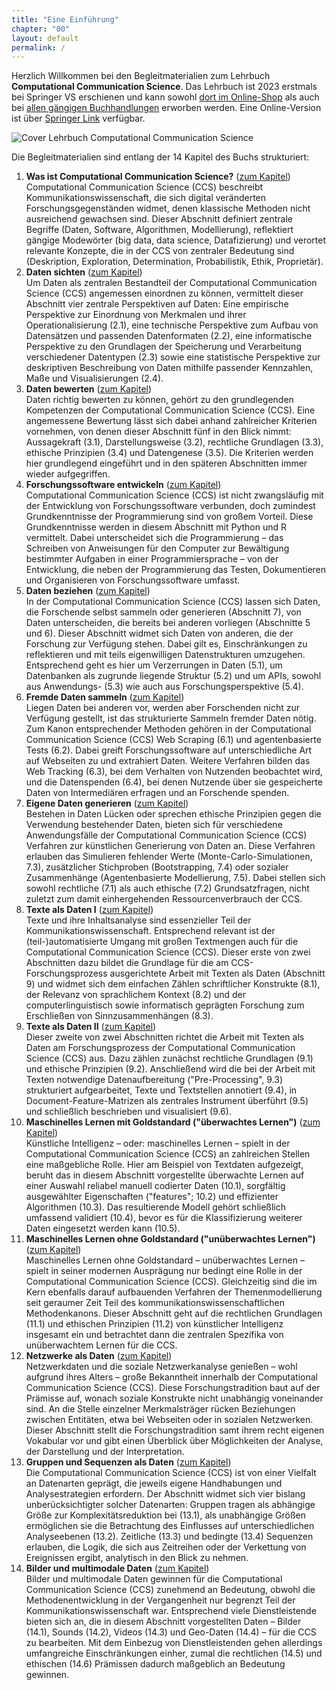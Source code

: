 ```yaml
---
title: "Eine Einführung"
chapter: "00"
layout: default
permalink: /
---
```


Herzlich Willkommen bei den Begleitmaterialien zum Lehrbuch **Computational Communication Science**. Das Lehrbuch ist 2023 erstmals bei Springer VS erschienen und kann sowohl [dort im Online-Shop](https://www.springer.com/book/9783658401702) als auch bei [allen gängigen Buchhandlungen](https://www.google.de/books/edition/Computational_Communication_Science/A8KEzwEACAAJ?hl=de) erworben werden. Eine Online-Version ist über [Springer Link](https://link.springer.com/book/9783658401702) verfügbar. 

![Cover Lehrbuch Computational Communication Science](/ccs/titel.jpg)

Die Begleitmaterialien sind entlang der 14 Kapitel des Buchs strukturiert:

1. **Was ist Computational Communication Science?** ([zum Kapitel](/ccs/01-was-ist-ccs/))<br>
Computational Communication Science (CCS) beschreibt Kommunikationswissenschaft, die sich digital veränderten Forschungsgegenständen widmet, denen klassische Methoden nicht ausreichend gewachsen sind. Dieser Abschnitt definiert zentrale Begriffe (Daten, Software, Algorithmen, Modellierung), reflektiert gängige Modewörter (big data, data science, Datafizierung) und verortet relevante Konzepte, die in der CCS von zentraler Bedeutung sind (Deskription, Exploration, Determination, Probabilistik, Ethik, Proprietär). 
1. **Daten sichten** ([zum Kapitel](/ccs/02-daten-sichten/))<br>
Um Daten als zentralen Bestandteil der Computational Communication Science (CCS) angemessen einordnen zu können, vermittelt dieser Abschnitt vier zentrale Perspektiven auf Daten: Eine empirische Perspektive zur Einordnung von Merkmalen und ihrer Operationalisierung (2.1), eine technische Perspektive zum Aufbau von Datensätzen und passenden Datenformaten (2.2), eine informatische Perspektive zu den Grundlagen der Speicherung und Verarbeitung verschiedener Datentypen (2.3) sowie eine statistische Perspektive zur deskriptiven Beschreibung von Daten mithilfe passender Kennzahlen, Maße und Visualisierungen (2.4).
1. **Daten bewerten** ([zum Kapitel](/ccs/03-daten-bewerten/))<br>
Daten richtig bewerten zu können, gehört zu den grundlegenden Kompetenzen der Computational Communication Science (CCS). Eine angemessene Bewertung lässt sich dabei anhand zahlreicher Kriterien vornehmen, von denen dieser Abschnitt fünf in den Blick nimmt: Aussagekraft (3.1), Darstellungsweise (3.2), rechtliche Grundlagen (3.3), ethische Prinzipien (3.4) und Datengenese (3.5). Die Kriterien werden hier grundlegend eingeführt und in den späteren Abschnitten immer wieder aufgegriffen. 
1. **Forschungssoftware entwickeln** ([zum Kapitel](/ccs/04-forschungssoftware-entwickeln/))<br>
Computational Communication Science (CCS) ist nicht zwangsläufig mit der Entwicklung von Forschungssoftware verbunden, doch zumindest Grundkenntnisse der Programmierung sind von großem Vorteil. Diese Grundkenntnisse werden in diesem Abschnitt mit Python und R vermittelt. Dabei unterscheidet sich die Programmierung – das Schreiben von Anweisungen für den Computer zur Bewältigung bestimmter Aufgaben in einer Programmiersprache – von der Entwicklung, die neben der Programmierung das Testen, Dokumentieren und Organisieren von Forschungssoftware umfasst. 
1. **Daten beziehen** ([zum Kapitel](/ccs/05-daten-beziehen/))<br>
In der Computational Communication Science (CCS) lassen sich Daten, die Forschende selbst sammeln oder generieren (Abschnitt 7), von Daten unterscheiden, die bereits bei anderen vorliegen (Abschnitte 5 und 6). Dieser Abschnitt widmet sich Daten von anderen, die der Forschung zur Verfügung stehen. Dabei gilt es, Einschränkungen zu reflektieren und mit teils eigenwilligen Datenstrukturen umzugehen. Entsprechend geht es hier um Verzerrungen in Daten (5.1), um Datenbanken als zugrunde liegende Struktur (5.2) und um APIs, sowohl aus Anwendungs- (5.3) wie auch aus Forschungsperspektive (5.4).
1. **Fremde Daten sammeln** ([zum Kapitel](/ccs/06-fremde-daten-sammeln/))<br>
Liegen Daten bei anderen vor, werden aber Forschenden nicht zur Verfügung gestellt, ist das strukturierte Sammeln fremder Daten nötig. Zum Kanon entsprechender Methoden gehören in der Computational Communication Science (CCS) Web Scraping (6.1) und agentenbasierte Tests (6.2). Dabei greift Forschungssoftware auf unterschiedliche Art auf Webseiten zu und extrahiert Daten. Weitere Verfahren bilden das Web Tracking (6.3), bei dem Verhalten von Nutzenden beobachtet wird, und die Datenspenden (6.4), bei denen Nutzende über sie gespeicherte Daten von Intermediären erfragen und an Forschende spenden. 
1. **Eigene Daten generieren** ([zum Kapitel](/ccs/07-eigene-daten-generieren/))<br>
Bestehen in Daten Lücken oder sprechen ethische Prinzipien gegen die Verwendung bestehender Daten, bieten sich für verschiedene Anwendungsfälle der Computational Communication Science (CCS) Verfahren zur künstlichen Generierung von Daten an. Diese Verfahren erlauben das Simulieren fehlender Werte (Monte-Carlo-Simulationen, 7.3), zusätzlicher Stichproben (Bootstrapping, 7.4) oder sozialer Zusammenhänge (Agentenbasierte Modellierung, 7.5). Dabei stellen sich sowohl rechtliche (7.1) als auch ethische (7.2) Grundsatzfragen, nicht zuletzt zum damit einhergehenden Ressourcenverbrauch der CCS.
1. **Texte als Daten I** ([zum Kapitel](/ccs/08-texte-als-daten-1/))<br>
Texte und ihre Inhaltsanalyse sind essenzieller Teil der Kommunikationswissenschaft. Entsprechend relevant ist der (teil-)automatisierte Umgang mit großen Textmengen auch für die Computational Communication Science (CCS). Dieser erste von zwei Abschnitten dazu bildet die Grundlage für die am CCS-Forschungsprozess ausgerichtete Arbeit mit Texten als Daten (Abschnitt 9) und widmet sich dem einfachen Zählen schriftlicher Konstrukte (8.1), der Relevanz von sprachlichem Kontext (8.2) und der computerlinguistisch sowie informatisch geprägten Forschung zum Erschließen von Sinnzusammenhängen (8.3). 
1. **Texte als Daten II** ([zum Kapitel](/ccs/09-texte-als-daten-2/))<br>
Dieser zweite von zwei Abschnitten richtet die Arbeit mit Texten als Daten am Forschungsprozess der Computational Communication Science (CCS) aus. Dazu zählen zunächst rechtliche Grundlagen (9.1) und ethische Prinzipien (9.2). Anschließend wird die bei der Arbeit mit Texten notwendige Datenaufbereitung ("Pre-Processing", 9.3) strukturiert aufgearbeitet, Texte und Textstellen annotiert (9.4), in Document-Feature-Matrizen als zentrales Instrument überführt (9.5) und schließlich beschrieben und visualisiert (9.6). 
1. **Maschinelles Lernen mit Goldstandard ("überwachtes Lernen")** ([zum Kapitel](/ccs/10-maschinelles-lernen-1/))<br>
Künstliche Intelligenz – oder: maschinelles Lernen – spielt in der Computational Communication Science (CCS) an zahlreichen Stellen eine maßgebliche Rolle. Hier am Beispiel von Textdaten aufgezeigt, beruht das in diesem Abschnitt vorgestellte überwachte Lernen auf einer Auswahl reliabel manuell codierter Daten (10.1), sorgfältig ausgewählter Eigenschaften ("features"; 10.2) und effizienter Algorithmen (10.3). Das resultierende Modell gehört schließlich umfassend validiert (10.4), bevor es für die Klassifizierung weiterer Daten eingesetzt werden kann (10.5). 
1. **Maschinelles Lernen ohne Goldstandard ("unüberwachtes Lernen")** ([zum Kapitel](/ccs/11-maschinelles-lernen-2/))<br>
Maschinelles Lernen ohne Goldstandard – unüberwachtes Lernen – spielt in seiner modernen Ausprägung nur bedingt eine Rolle in der Computational Communication Science (CCS). Gleichzeitig sind die im Kern ebenfalls darauf aufbauenden Verfahren der Themenmodellierung seit geraumer Zeit Teil des kommunikationswissenschaftlichen Methodenkanons. Dieser Abschnitt geht auf die rechtlichen Grundlagen (11.1) und ethischen Prinzipien (11.2) von künstlicher Intelligenz insgesamt ein und betrachtet dann die zentralen Spezifika von unüberwachtem Lernen für die CCS. 
1. **Netzwerke als Daten** ([zum Kapitel](/ccs/12-netzwerke-als-daten/))<br>
Netzwerkdaten und die soziale Netzwerkanalyse genießen – wohl aufgrund ihres Alters – große Bekanntheit innerhalb der Computational Communication Science (CCS). Diese Forschungstradition baut auf der Prämisse auf, wonach soziale Konstrukte nicht unabhängig voneinander sind. An die Stelle einzelner Merkmalsträger rücken Beziehungen zwischen Entitäten, etwa bei Webseiten oder in sozialen Netzwerken. Dieser Abschnitt stellt die Forschungstradition samt ihrem recht eigenen Vokabular vor und gibt einen Überblick über Möglichkeiten der Analyse, der Darstellung und der Interpretation.
1. **Gruppen und Sequenzen als Daten** ([zum Kapitel](/ccs/13-gruppen-und-sequenzen-als-daten/))<br>
Die Computational Communication Science (CCS) ist von einer Vielfalt an Datenarten geprägt, die jeweils eigene Handhabungen und Analysestrategien erfordern. Der Abschnitt widmet sich vier bislang unberücksichtigter solcher Datenarten: Gruppen tragen als abhängige Größe zur Komplexitätsreduktion bei (13.1), als unabhängige Größen ermöglichen sie die Betrachtung des Einflusses auf unterschiedlichen Analyseebenen (13.2). Zeitliche (13.3) und bedingte (13.4) Sequenzen erlauben, die Logik, die sich aus Zeitreihen oder der Verkettung von Ereignissen ergibt, analytisch in den Blick zu nehmen.
1. **Bilder und multimodale Daten** ([zum Kapitel](/ccs/14-bilder-und-multimodale-daten/))<br>
Bilder und multimodale Daten gewinnen für die Computational Communication Science (CCS) zunehmend an Bedeutung, obwohl die Methodenentwicklung in der Vergangenheit nur begrenzt Teil der Kommunikationswissenschaft war. Entsprechend viele Dienstleistende bieten sich an, die in diesem Abschnitt vorgestellten Daten – Bilder (14.1), Sounds (14.2), Videos (14.3) und Geo-Daten (14.4) – für die CCS zu bearbeiten. Mit dem Einbezug von Dienstleistenden gehen allerdings umfangreiche Einschränkungen einher, zumal die rechtlichen (14.5) und ethischen (14.6) Prämissen dadurch maßgeblich an Bedeutung gewinnen.
